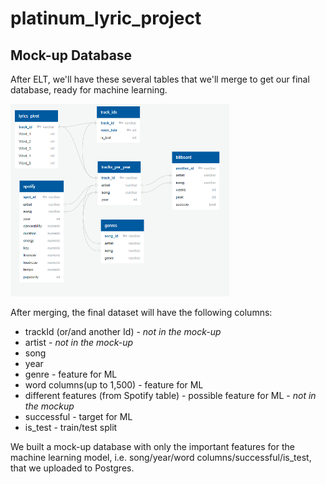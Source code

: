 # platinum_lyric_project

## Mock-up Database

After ELT, we'll have these several tables that we'll merge to get our final database, ready for machine learning.

<img src="ERD.png" width="350">

After merging, the final dataset will have the following columns:
- trackId (or/and another Id) - *not in the mock-up*
- artist - *not in the mock-up*
- song
- year
- genre - feature for ML
- word columns(up to 1,500) - feature for ML
- different features (from Spotify table) - possible feature for ML - *not in the mockup*
- successful - target for ML
- is_test - train/test split

We built a mock-up database with only the important features for the machine learning model, i.e. song/year/word columns/successful/is_test, that we uploaded to Postgres.





